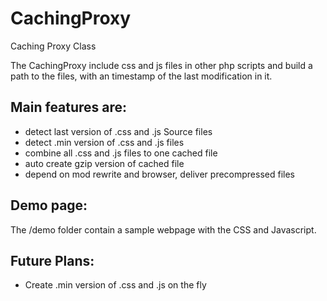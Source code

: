 CachingProxy
============

Caching Proxy Class

The CachingProxy include css and js files in other php scripts and build a path to the files,
with an timestamp of the last modification in it.

Main features are:
------------------
* detect last version of .css and .js Source files
* detect .min version of .css and .js files
* combine all .css and .js files to one cached file
* auto create gzip version of cached file
* depend on mod rewrite and browser, deliver precompressed files

Demo page:
----------
The /demo folder contain a sample webpage with the CSS and Javascript.

Future Plans:
-------------
* Create .min version of .css and .js on the fly